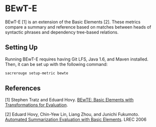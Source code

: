 # BEwT-E
BEwT-E [1] is an extension of the Basic Elements [2].
These metrics compare a summary and reference based on matches between heads of syntactic phrases and dependency tree-based relations.

## Setting Up
Running BEwT-E requires having Git LFS, Java 1.6, and Maven installed.
Then, it can be set up with the following command:
```bash
sacrerouge setup-metric bewte
```

## References
[1] Stephen Tratz and Eduard Hovy. [BEwT­E: Basic Elements with Transformations for Evaluation](http://www.cs.cmu.edu/~./hovy/papers/08MetricsMATR-BEwT-E.pdf).

[2] Eduard Hovy, Chin-Yew Lin, Liang Zhou, and Junichi Fukumoto. [Automated Summarization Evaluation with Basic Elements](http://www.lrec-conf.org/proceedings/lrec2006/pdf/438_pdf.pdf). LREC 2006